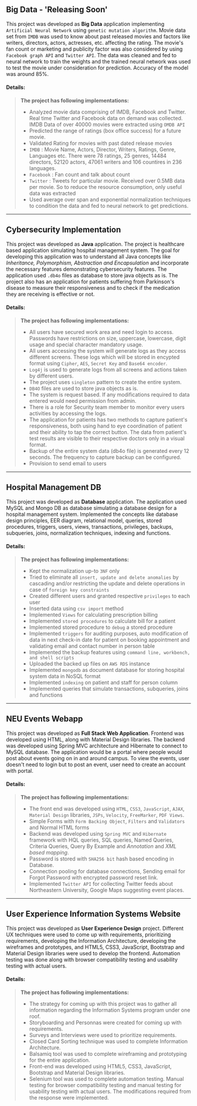 ## Big Data - 'Releasing Soon'
This project was developed as **Big Data** application implementing `Artificial Neural Network` using `genetic mutation algorithm`. Movie data set from `IMDB` was used to know about past released movies and factors like writers, directors, actors, actresses, etc. affecting the rating. The movie's fan count or marketing and publicity factor was also considered by using `Facebook graph API` and `Twitter API`.  The data was cleaned and fed to neural network to train the weights and the trained neural network was used to test the movie under consideration for prediction. Accuracy of the model was around 85%.

#### Details:


> **The project has following implementations:**
> 
> - Analyzed movie data comprising of IMDB, Facebook and Twitter. Real time Twitter and Facebook data on demand was collected. IMDB Data of over 40000 movies were extracted using `OMDB API`
> - Predicted the range of ratings (box office success) for a future movie.
> - Validated Rating for movies with past dated release movies
> - `IMDB` : Movie Name, Actors, Director, Writers, Ratings, Genre, Languages etc. There were 78 ratings, 25 genres, 14484 directors, 52120 actors, 47061 writers and 106 countires in 236 languages.
> - `Facebook` : Fan count and talk about count
> - `Twitter` : Tweets for particular movie. Received over 0.5MB data per movie. So to reduce the resource consumption, only useful data was extracted 
> - Used average over span and exponential normalization techniques to condition the data and fed to neural network to get predictions.

----


## Cybersecurity Implementation
This project was developed as **Java** application. The project is healthcare based application simulating hospital management system. The goal for developing this application was to understand all Java concepts like *Inheritance, Polymorphism, Abstraction and Encapsulation* and incorporate the necessary features demonstrating cybersecurity features. The application used `.db4o` files as database to store java objects as is. The project also has an application for patients suffering from Parkinson's disease to measure their responsiveness and to check if the medication they are receiving is effective or not.

#### Details:


> **The project has following implementations:**
> 
> - All users have secured work area and need login to access. Passwords have restrictions on size, uppercase, lowercase, digit usage and special character mandatory usage. 
> - All users accessing the system will generate logs as they access different screens. These logs which will be stored in encypted format using `Cipher`, `AES`, `Secret Key` and `Base64 encoder`.
> - `Log4j` is used to generate logs from all screens and actions taken by different users.
> - The project uses `singleton` pattern to create the entire system.
> - `DB4O` files are used to store java objects as is.
> - The system is request based. If any modifications required to data entered would need permission from admin.
> - There is a role for Security team member to monitor every users activities by accessing the logs.
> - The application for patients has two methods to capture patient's responsiveness, both using hand to eye coordination of patient and their ability to tap the correct button. The data from patient's test results are visible to their respective doctors only in a visual format.
> - Backup of the entire system data (db4o file) is generated every 12 seconds. The frequency to capture backup can be configured.
> - Provision to send email to users 

----

## Hospital Management DB
This project was developed as **Database** application. The application used MySQL and Mongo DB as database simulating a database design for a hospital management system. Implemented the concepts like database design principles, EER diagram, relational model, queries, stored procedures, triggers, users, views, transactions, privileges, backups, subqueries, joins, normalization techniques, indexing and functions.

#### Details:


> **The project has following implementations:**
> 
> - Kept the normalization up-to `3NF` only
> - Tried to eliminate all `insert, update and delete anomalies` by cascading and/or restricting the update and delete operations in case of `foreign key constraints`
> - Created different users and granted respective `privileges` to each user
> - Inserted data using `csv import` method
> - Implemented `Views` for calculating prescription billing 
> - Implemented `stored procedures` to calculate bill for a patient 
> - Implemented stored procedure to `debug` a stored procedure
> - Implemented `triggers` for auditing purposes, auto modification of data in next check-in date for patient on booking appointment and validating email and contact number in person table
> - Implemented the backup features using `command line, workbench, and shell scripts`
> - Uploaded the backed up files on `AWS RDS` instance
> - Implemented `mongodb` as document database for storing hospital system data in NoSQL format
> - Implemented `indexing` on patient and staff for person column
> - Implemented queries that simulate transactions, subqueries, joins and functions

----


## NEU Events Webapp
This project was developed as **Full Stack Web Application**. Frontend was developed using HTML, along with Material Design libraries. The backend was developed using Spring MVC architecture and Hibernate to connect to MySQL database. The application would be a portal where people would post about events going on in and around campus. To view the events, user doesn't need to login but to post an event, user need to create an account with portal. 

#### Details:

> **The project has following implementations:**
> 
> - The front end was developed using `HTML`, `CSS3`, `JavaScript`, `AJAX`, `Material Design` libraries, `JSPs`, `Velocity`, `FreeMarker`, `PDF Views`.
> - Simple Forms with `Form Backing Object`, `Filters` and `Validators` and Normal HTML forms
> - Backend was developed using `Spring MVC` and `Hibernate` framework with HQL queries, SQL queries, Named Queries, Criteria Queries, Query By Example and *Annotation* and *XML based mapping*.
> - Password is stored with `SHA256 bit` hash based encoding in Database.
> - Connection pooling for database connections, Sending email for Forgot Password with encrypted password reset link.
> - Implemented `Twitter API` for collecting Twitter feeds about Northeastern University, Google Maps suggesting event places.

----

## User Experience Information Systems Website
This project was developed as **User Experience Design** project. Different UX techniques were used to come up with requirements, prioritizing requirements, developing the Information Architecture, developing the wireframes and prototypes, and HTML5, CSS3, JavaScript, Bootstrap and Material Design libraries were used to develop the frontend. Automation testing was done along with browser compatibility testing and usability testing with actual users.

#### Details:

> **The project has following implementations:**
> 
> - The strategy for coming up with this project was to gather all information regarding the Information Systems program under one roof.
> - Storyboarding and Personnas were created for coming up with requirements.
> - Surveys and Interviews were used to prioritize requirements.
> - Closed Card Sorting technique was used to complete Information Architecture.
> - Balsamiq tool was used to complete wireframing and prototyping for the entire application.
> - Front-end was developed using HTML5, CSS3, JavaScript, Bootstrap and Material Design libraries.
> - Selenium tool was used to complete automation testing. Manual testing for browser compatibility testing and manual testing for usability testing with actual users. The modifications required from the response were implemented.